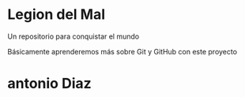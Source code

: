 # Legion del Mal
Un repositorio para conquistar el mundo

Básicamente aprenderemos más sobre Git y GitHub con este proyecto

# antonio Diaz 
